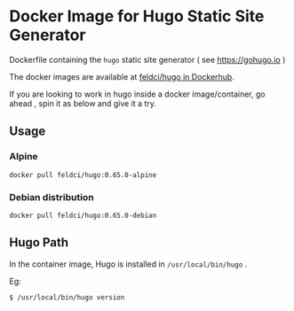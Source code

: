 # Docker Image for Hugo Static Site Generator

Dockerfile containing the `hugo` static site generator ( see https://gohugo.io )

The docker images are available at [feldci/hugo in Dockerhub](https://hub.docker.com/r/feldci/hugo).

If you are looking to work in hugo inside a docker image/container, go ahead , spin it as below and give it a try.


## Usage

### Alpine


```
docker pull feldci/hugo:0.65.0-alpine
```

### Debian distribution

```
docker pull feldci/hugo:0.65.0-debian
```

## Hugo Path

In the container image, Hugo is installed in `/usr/local/bin/hugo` .

Eg:

```
$ /usr/local/bin/hugo version
```
